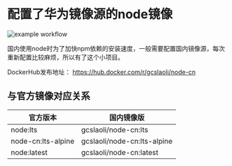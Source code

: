 # 配置了华为镜像源的node镜像
![example workflow](https://github.com/gcslaoli/node-cn/actions/workflows/main.yml/badge.svg)

国内使用node时为了加快npm依赖的安装速度，一般需要配置国内镜像源，每次重新配置比较麻烦，所以有了这个小项目。



DockerHub发布地址： https://hub.docker.com/r/gcslaoli/node-cn

## 与官方镜像对应关系

| 官方版本           | 国内镜像版                  |
| ------------------ | --------------------------- |
| node:lts           | gcslaoli/node-cn:lts        |
| node-cn:lts-alpine | gcslaoli/node-cn:lts-alpine |
| node:latest        | gcslaoli/node-cn:latest     |

